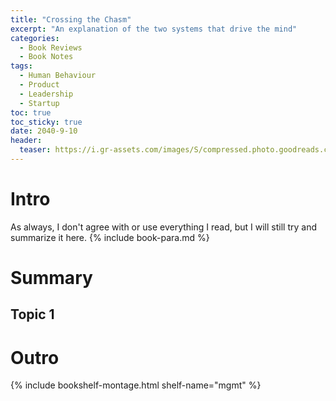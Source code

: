 ```yaml
---
title: "Crossing the Chasm" 
excerpt: "An explanation of the two systems that drive the mind"
categories:
  - Book Reviews
  - Book Notes
tags:
  - Human Behaviour
  - Product
  - Leadership
  - Startup
toc: true
toc_sticky: true
date: 2040-9-10
header:
  teaser: https://i.gr-assets.com/images/S/compressed.photo.goodreads.com/books/1442849037l/2564808._SY475_.jpg
---
```

# Intro
As always, I don't agree with or use everything I read, but I will still try and summarize it here. {% include book-para.md %}

# Summary

## Topic 1


# Outro


{% include bookshelf-montage.html shelf-name="mgmt" %}